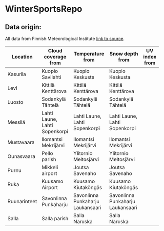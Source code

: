 # WinterSportsRepo

## Data origin: 

All data from Finnish Meteorological Institute [link to source](https://en.ilmatieteenlaitos.fi/download-observations).

| Location  | Cloud coverage from | Temperature from | Snow depth from | UV index from |
| ------------- | ------------- | ------------- | ------------- | ------------- |
| Kasurila | Kuopio Savilahti | Kuopio Keskusta | Kuopio Keskusta |  |
| Levi | Kittilä Kenttärova | Kittilä Kenttärova | Kittilä Kenttärova |  |
| Luosto | Sodankylä Tähtelä  | Sodankylä Tähtelä | Sodankylä Tähtelä |  |
| Messilä | Lahti Laune, Lahti Sopenkorpi | Lahti Laune, Lahti Sopenkorpi | Lahti Laune, Lahti Sopenkorpi |  |
| Mustavaara | Ilomantsi Mekrijärvi | Ilomantsi Mekrijärvi | Ilomantsi Mekrijärvi |  |
| Ounasvaara | Pello parish | Ylitornio Meltosjärvi | Ylitornio Meltosjärvi |  |
| Purnu | Mikkeli airport  | Joutsa Savenaho | Joutsa Savenaho |  |
| Ruka | Kuusamo Airport | Kuusamo Kiutaköngäs | Kuusamo Kiutaköngäs |  |
| Ruunarinteet | Savonlinna Punkaharju | Savonlinna Punkaharju Laukansaari | Savonlinna Punkaharju Laukansaari |  |
| Salla | Salla parish | Salla Naruska | Salla Naruska |  |
